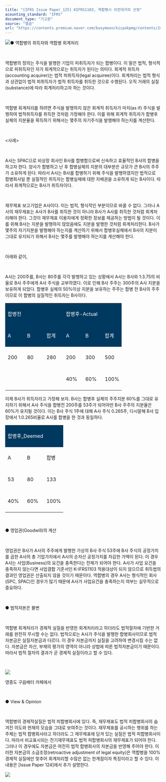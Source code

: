 ```yaml
---
title: "[IFRS Issue Paper_125] KIFRS1103, 역합병시 이전대가의 산정"
acounting_standard: "IFRS"
document_type: "기고문"
source: "엘곰"
url: "https://contents.premium.naver.com/busymoon/kicpakpmg/contents/240529100348757hy"
---
```

![](https://n2.news.naver.com/l.gif?type=content)● 역합병의 취득자와 역합병 회계처리

​

역합병의 정의는 주식을 발행한 기업이 피취득자가 되는 합병이다. 이 말은 법적, 형식적으로 피취득자인 자가 회계적으로는 취득자가 된다는 의미다. 회계적 취득자(accounting acquirer)는 법적 피취득자(legal acquiree)이다. 회계처리는 법적 형식과 상관없이 법적 피취득자가 법적 취득자를 취득한 것으로 수행된다. 오직 거래의 실질(substance)에 따라 회계처리하고자 하는 것이다.

​

역합병 회계처리를 하려면 주식을 발행하지 않은 회계적 취득자가 마치(as if) 주식을 발행하여 법적취득자를 취득한 것처럼 가정해야 한다. 이를 위해 회계적 취득자가 합병후 실체의 지분율을 획득하기 위해서는 몇주의 자기주식을 발행해야 하는지를 계산한다.

​

<사례>

​

A사는 SPAC으로 비상장 회사인 B사를 합병함으로써 신속하고 효율적인 B사의 합병을 하고자 한다. 양사가 합병하고 난 후 합병실체의 지분의 대부분은 규모가 큰 B사의 주주가 소유하게 된다. 따라서 A사는 B사를 합병하기 위해 주식을 발행하였지만 법적으로 합병회사일 뿐 실질적인 취득자는 합병실체에 대한 지배권을 소유하게 되는 B사이다. 따라서 회계적으로는 B사가 취득자이다.

​

재무제표 보고기업은 A사이다. 이는 법적, 형식적인 부분이므로 바꿀 수 없다. 그러나 A사의 재무제표는 A사가 B사를 취득한 것이 아니라 B사가 A사를 취득한 것처럼 회계처리해야 한다. 그것이 재무제표 이용자에게 정확한 정보를 제공하는 방법이 될 것이다. 이를 위해 B사는 지분을 발행하지 않았음에도 지분을 발행한 것처럼 회계처리한다. B사가 몇주의 자기지분을 발행해야 하는지를 계산하기 위해서 합병후실체에서 B사의 지분이 그대로 유지되기 위해서 B사는 몇주를 발행해야 하는지를 계산해야 한다.

​

아래와 같이,

​

A사는 200주를, B사는 80주를 각각 발행하고 있는 상황에서 A사는 B사와 1:3.75의 비율로 B사 주주에게 A사 주식을 교부하였다. 이로 인해 B사 주주는 300주의 A사 지분을 보유하게 되었다. 합병후 실체의 50%이상 지분을 보유하는 주주는 합병 전 B사의 주주이므로 이 합병의 실질적인 취득자는 B사이다.

<table style=""><tbody><tr><td colspan="3" rowspan="1" style="width: 50.01%; height: 18.0px;  background-color: #003960;"><div><p style="line-height:2.0;"><span style="color:#ffffff;">합병전</span></p></div></td><td colspan="3" rowspan="1" style="width: 49.99%; height: 18.0px;  background-color: #003960;"><div><p style="line-height:2.0;"><span style="color:#ffffff;">합병후-Actual</span></p></div></td></tr><tr><td colspan="1" rowspan="1" style="width: 16.67%; height: 18.0px;  background-color: #003960;"><div><p style="line-height:2.0;"><span style="color:#ffffff;">A</span></p></div></td><td colspan="1" rowspan="1" style="width: 16.67%; height: 18.0px;  background-color: #003960;"><div><p style="line-height:2.0;"><span style="color:#ffffff;">B</span></p></div></td><td colspan="1" rowspan="1" style="width: 16.67%; height: 18.0px;  background-color: #003960;"><div><p style="line-height:2.0;"><span style="color:#ffffff;">합계</span></p></div></td><td colspan="1" rowspan="1" style="width: 16.67%; height: 18.0px;  background-color: #003960;"><div><p style="line-height:2.0;"><span style="color:#ffffff;">A</span></p></div></td><td colspan="1" rowspan="1" style="width: 16.67%; height: 18.0px;  background-color: #003960;"><div><p style="line-height:2.0;"><span style="color:#ffffff;">B</span></p></div></td><td colspan="1" rowspan="1" style="width: 16.66%; height: 18.0px;  background-color: #003960;"><div><p style="line-height:2.0;"><span style="color:#ffffff;">합계</span></p></div></td></tr><tr><td colspan="1" rowspan="1" style="width: 16.67%; height: 18.0px;  "><div><p style="line-height:2.0;"><span style="">200</span></p></div></td><td colspan="1" rowspan="1" style="width: 16.67%; height: 18.0px;  "><div><p style="line-height:2.0;"><span style="">80</span></p></div></td><td colspan="1" rowspan="1" style="width: 16.67%; height: 18.0px;  "><div><p style="line-height:2.0;"><span style="">280</span></p></div></td><td colspan="1" rowspan="1" style="width: 16.67%; height: 18.0px;  "><div><p style="line-height:2.0;"><span style="">200</span></p></div></td><td colspan="1" rowspan="1" style="width: 16.67%; height: 18.0px;  "><div><p style="line-height:2.0;"><span style="">300</span></p></div></td><td colspan="1" rowspan="1" style="width: 16.66%; height: 18.0px;  "><div><p style="line-height:2.0;"><span style="">500</span></p></div></td></tr><tr><td colspan="1" rowspan="1" style="width: 16.67%; height: 18.0px;  "><div><p style="line-height:2.0;"><span style="">​</span></p></div></td><td colspan="1" rowspan="1" style="width: 16.67%; height: 18.0px;  "><div><p style="line-height:2.0;"><span style="">​</span></p></div></td><td colspan="1" rowspan="1" style="width: 16.67%; height: 18.0px;  "><div><p style="line-height:2.0;"><span style="">​</span></p></div></td><td colspan="1" rowspan="1" style="width: 16.67%; height: 18.0px;  "><div><p style="line-height:2.0;"><span style="">40%</span></p></div></td><td colspan="1" rowspan="1" style="width: 16.67%; height: 18.0px;  "><div><p style="line-height:2.0;"><span style="">60%</span></p></div></td><td colspan="1" rowspan="1" style="width: 16.66%; height: 18.0px;  "><div><p style="line-height:2.0;"><span style="">100%</span></p></div></td></tr></tbody></table>

이제 B사가 취득자라고 가정해 보자. B사는 합병후 실체의 주주지분 60%를 그대로 유지하기 위해서 A사 주식을 합병전 200주를 53주가 되어야만 B사 주주의 지분율은 60%가 유지될 것이다. 이는 B사 주식 1주에 대해 A사 주식 0.265주, 다시말해 B사 입장에서 1:0.265비율로 A사를 합병을 한 것과 동일하다.

<table style=""><tbody><tr><td colspan="3" rowspan="1" style="width: 100.0%; height: 18.0px;  background-color: #003960;"><div><p style="line-height:2.0;"><span style="color:#ffffff;">합병후_Deemed</span></p></div></td></tr><tr><td colspan="1" rowspan="1" style="width: 33.33%; height: 18.0px;  "><div><p style="line-height:2.0;"><span style="">A</span></p></div></td><td colspan="1" rowspan="1" style="width: 33.33%; height: 18.0px;  "><div><p style="line-height:2.0;"><span style="">B</span></p></div></td><td colspan="1" rowspan="1" style="width: 33.34%; height: 18.0px;  "><div><p style="line-height:2.0;"><span style="">합병</span></p></div></td></tr><tr><td colspan="1" rowspan="1" style="width: 33.33%; height: 18.0px;  "><div><p style="line-height:2.0;"><span style="">53</span></p></div></td><td colspan="1" rowspan="1" style="width: 33.33%; height: 18.0px;  "><div><p style="line-height:2.0;"><span style="">80</span></p></div></td><td colspan="1" rowspan="1" style="width: 33.34%; height: 18.0px;  "><div><p style="line-height:2.0;"><span style="">133</span></p></div></td></tr><tr><td colspan="1" rowspan="1" style="width: 33.33%; height: 18.0px;  "><div><p style="line-height:2.0;"><span style="">40%</span></p></div></td><td colspan="1" rowspan="1" style="width: 33.33%; height: 18.0px;  "><div><p style="line-height:2.0;"><span style="">60%</span></p></div></td><td colspan="1" rowspan="1" style="width: 33.34%; height: 18.0px;  "><div><p style="line-height:2.0;"><span style="">100%</span></p></div></td></tr></tbody></table>

​

● 영업권(Goodwill)의 계산

​

영업권은 B사가 A사의 주주에게 발행한 가상의 B사 주식 53주에 B사 주식의 공정가치를 곱한 A사의 총 기업가치에서 A사의 순자산 공정가치를 차감한 가액이 된다. 이 경우 A사는 사업(Business)의 요건을 충족한다는 전제가 되어야 한다. A사가 사업 요건을 충족하지 않는다면 사업결합 기준서인 K-IFRS1103 적용대상이 되지 않으므로 취득법의 결과인 영업권은 산출되지 않을 것이기 때문이다. 역합병의 경우 A사는 형식적인 회사(SPC, SPAC)인 경우가 많기 때문에 A사가 사업요건을 충족하는지 여부는 실무적으로 중요하다.

​

● 법적자본은 불변

​

역합병 회계처리가 경제적 실질을 반영한 회계처리라고 하더라도 법적절차에 기반한 거래를 완전히 무시할 수는 없다. 법적으로는 A사가 주식을 발행한 합병회사이므로 법적 자본금은 실질자본금과 다르다. 이 경우 자본금까지 실질을 고려하여 변경시킬 수는 없다. 자본금은 자산, 부채의 평가의 영역이 아니라 상법에 따른 법적자본금이기 때문이다. 따라서 법적 절차의 결과가 곧 경제적 실질이라고 할 수 있다.

​

![](https://dthumb-phinf.pstatic.net/dthumb?src=%22https://postfiles.pstatic.net/MjAyMzA1MDlfMTgw/MDAxNjgzNjExOTY5OTM3.PIwxRVrR90iLjYdGZVAQ7yc3rvtnVkaE8rDtSn6kCkwg.tiP2vuHDW2su_1is5UKqpyeBZplSswdBMMyQheN1X0Qg.JPEG.busymoon/326779995_874552393871805_4548183714416525450_n.jpg?type=w773%22&service=scs&type=w800)

영종도 구읍배터 카페에서

​

● View & Opinion

​

역합병의 경제적실질은 법적 피합병회사에 있다. 즉, 재무제표도 법적 피합병회사의 숨겨진 의도와 현재의 모습을 그대로 보여주는 것이다. 재무제표를 공시하는 행위를 하는 주체는 법적 합병회사라고 하더라도 그 재무제표에 담겨 있는 실질은 법적 피합병회사이다. 따라서 비교표시되는 전기재무제표도 법적 피합병회사의 재무제표가 되어야 한다. 그러나 이 경우에도 자본금은 여전히 법적 합병회사의 자본금을 반영해 주어야 한다. 이러한 자본금의 소급조정(retroactive adjustment of legal equity)은 역합병을 100% 경제적 실질에만 맞추어 회계처리할 수많은 없는 한계점이자 특징이라고 할 수 있다. 이 내용은 \[Issue Paper 124\]에서 추가 설명한다.

[![](https://dthumb-phinf.pstatic.net/dthumb?src=%22https://storep-phinf.pstatic.net/cafe_004/original_28.png?type=p100_100%22&service=scs&type=w800)](https://contents.premium.naver.com/busymoon/kicpakpmg/contents/#)

​